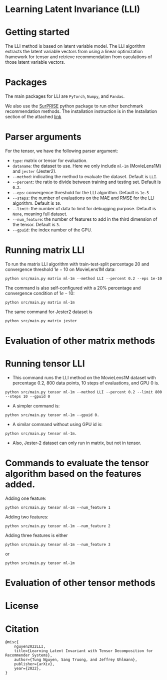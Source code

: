 # Learning Latent Invariance (LLI)

# Getting started

The LLI method is based on latent variable model. The LLI algorithm extracts the latent variable vectors from using a linear optimization framework for tensor and retrieve recommendation from caculations of those latent variable vectors.

# Packages

The main packages for LLI are ```PyTorch```, ```Numpy```, and ```Pandas```. 

We also use the [SurPRISE](http://surpriselib.com) python package to run other benchmark recommendation methods. The installation instruction is in the Installation section of the attached [link](https://github.com/NicolasHug/Surprise/tree/fa7455880192383f01475162b4cbd310d91d29ca)

# Parser arguments

For the tensor, we have the following parser argument:

* ```type```: matrix or tensor for evaluation.
* ```dataname```: the dataset to use. Here we only include ```ml-1m``` (MovieLens1M) and ```jester``` (Jester2).
* ```--method```: indicating the method to evaluate the dataset. Default is ```LLI```.
* ```--percent```: the ratio to divide between training and testing set. Default is ```0.2```.
* ```--eps```: convergence threshold for the LLI algorithm. Default is ```1e-5```
* ```--steps```: the number of evaluations on the MAE and RMSE for the LLI algorithm. Default is ```10```.
* ```--limit```: the number of data to limit for debugging purpose. Default is ```None```, meaning full dataset.
* ```--num_feature```: the number of features to add in the third dimension of the tensor. Default is ```3```.
* ```--gpuid```: the index number of the GPU. 


# Running matrix LLI

To run the matrix LLI algorithm with train-test-split percentage $20%$ and convergence threshold $1e-10$ on MovieLens1M data:

```python src/main.py matrix ml-1m --method LLI --percent 0.2 --eps 1e-10```

The command is also self-configured with a 20% percentage and convergence condition of $1e-10$:

```python src/main.py matrix ml-1m```

The same command for Jester2 dataset is 

```python src/main.py matrix jester```

# Evaluation of other matrix methods


# Running tensor LLI

* This command runs the LLI method on the MovieLens1M dataset with percentage $0.2$, $800$ data points, $10$ steps of evaluations, and GPU 0 is.

```python src/main.py tensor ml-1m --method LLI --percent 0.2 --limit 800 --steps 10 --gpuid 0```

* A simpler command is:

```python src/main.py tensor ml-1m --gpuid 0.```

* A similar command without using GPU id is:

```python src/main.py tensor ml-1m.```

* Also, Jester-2 dataset can only run in matrix, but not in tensor. 

# Commands to evaluate the tensor algorithm based on the features added.

Adding one feature:

```python src/main.py tensor ml-1m --num_feature 1```

Adding two features:

```python src/main.py tensor ml-1m --num_feature 2```

Adding three features is either

```python src/main.py tensor ml-1m --num_feature 3```

or 

```python src/main.py tensor ml-1m```

# Evaluation of other tensor methods


# License


# Citation
```
@misc{
    nguyen2022LLI,
    title={Learning Latent Invariant with Tensor Decomposition for Recommender Systems},
    author={Tung Nguyen, Sang Truong, and Jeffrey Uhlmann},
    publisher={arXiv},
    year={2022},
}
```
